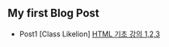 
## My first Blog Post 
* Post1
[Class Likelion]
[HTML 기초 강의 1,2,3](https://github.com/hmm6235/hmm6235.github.io/blob/master/first.md)
